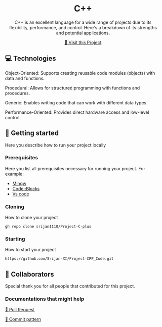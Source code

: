                      
<h1 align="center" style="font-weight: bold;">C++</h1>


<p align="center">C++ is an excellent language for a wide range of projects due to its flexibility, performance, and control. Here's a breakdown of its strengths and potential applications.</p>


<p align="center">
<a href="https://github.com/srijan1110/Project-C-plus">📱 Visit this Project</a>
</p>
 
<h2 id="technologies">💻 Technologies</h2>

Object-Oriented: Supports creating reusable code modules (objects) with data and functions.

Procedural: Allows for structured programming with functions and procedures.

Generic: Enables writing code that can work with different data types.

Performance-Oriented: Provides direct hardware access and low-level control.
 
<h2 id="started">🚀 Getting started</h2>

Here you describe how to run your project locally
 
<h3>Prerequisites</h3>

Here you list all prerequisites necessary for running your project. For example:

- [Mingw](https://sourceforge.net/projects/mingw/)
- [Code::Blocks](https://sourceforge.net/projects/codeblocks/)
- [Vs code](https://code.visualstudio.com/)
 
<h3>Cloning</h3>

How to clone your project

```gh repo clone srijan1110/Project-C-plus ```
 
<h3>Starting</h3>

How to start your project

```bash
https://github.com/Srijan-XI/Project-CPP_Code.git
```
 
<h2 id="colab">🤝 Collaborators</h2>

<p>Special thank you for all people that contributed for this project.
</p>
 
<h3>Documentations that might help</h3>

[📝 Pull Request](https://github.com/srijan1110/Project-C-plus/pulls)

[💾 Commit pattern](https://github.com/srijan1110/Project-C-plus/issues)
